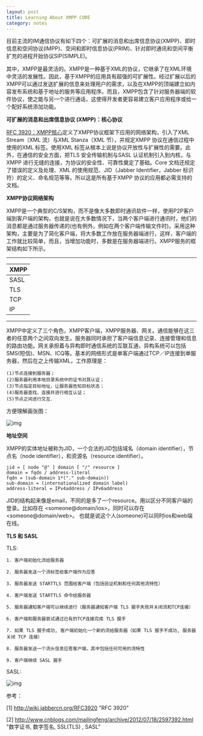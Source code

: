 ```yaml
---
layout: post
title: Learning About XMPP CORE
category: notes
---
```


目前主流的IM通信协议有如下四个：可扩展的消息和出席信息协议(XMPP)、即时信息和空间协议(IMPP)、空间和即时信息协议(PRIM)、针对即时通讯和空间平衡扩充的进程开始协议SIP(SIMPLE)。

其中，XMPP是最灵活的。XMPP是一种基于XML的协议，它继承了在XML环境中灵活的发展性。因此，基于XMPP的应用具有超强的可扩展性。经过扩展以后的XMPP可以通过发送扩展的信息来处理用户的需求，以及在XMPP的顶端建立如内容发布系统和基于地址的服务等应用程序。而且，XMPP包含了针对服务器端的软件协议，使之能与另一个进行通话，这使得开发者更容易建立客户应用程序或给一个配好系统添加功能。

**可扩展的消息和出席信息协议 (XMPP)：核心协议** 

[RFC 3920：XMPP核心](http://wiki.jabbercn.org/RFC3920)定义了XMPP协议框架下应用的网络架构，引入了XML Stream（XML 流）与XML Stanza（XML 节），并规定XMPP 协议在通信过程中使用的XML 标签。使用XML 标签从根本上说是协议开放性与扩展性的需要。此外，在通信的安全方面，把TLS 安全传输机制与SASL 认证机制引入到内核，与XMPP 进行无缝的连接，为协议的安全性、可靠性奠定了基础。Core 文档还规定了错误的定义及处理、XML 的使用规范、JID（Jabber Identifier，Jabber 标识符）的定义、命名规范等等。所以这是所有基于XMPP 协议的应用都必需支持的文档。

**XMPP协议网络架构**

XMPP是一个典型的C/S架构，而不是像大多数即时通讯软件一样，使用P2P客户端到客户端的架构，也就是说在大多数情况下，当两个客户端进行通讯时，他们的消息都是通过服务器传递的(也有例外，例如在两个客户端传输文件时)。采用这种架构，主要是为了简化客户端，将大多数工作放在服务器端进行，这样，客户端的工作就比较简单，而且，当增加功能时，多数是在服务器端进行。XMPP服务的框架结构如下所示。

----
|XMPP|
|--|
|SASL|
|TLS|
|TCP|
|IP|
---

XMPP中定义了三个角色，XMPP客户端，XMPP服务器、网关。通信能够在这三者的任意两个之间双向发生。服务器同时承担了客户端信息记录、连接管理和信息的路由功能。网关承担着与异构即时通信系统的互联互通，异构系统可以包括SMS(短信)、MSN、ICQ等。基本的网络形式是单客户端通过TCP／IP连接到单服务器，然后在之上传输XML，工作原理是：


	(1)节点连接到服务器；
	(2)服务器利用本地目录系统中的证书对其认证；
	(3)节点指定目标地址，让服务器告知目标状态；
	(4)服务器查找、连接并进行相互认证；
	(5)节点之间进行交互．

方便理解画张图：

![img](http://lh6.googleusercontent.com/-3GX1-RmKl78/UXyZwwN29XI/AAAAAAAABHY/adZy546gXwo/w538-h560/xmpp.png)


**地址空间**

XMPP的实体地址被称为JID，一个合法的JID包括域名（domain identifier），节点名（node identifier），和资源名（resource identifier）。

	jid = [ node "@" ] domain [ "/" resource ]
	domain = fqdn / address-literal
	fqdn = (sub-domain 1*("." sub-domain))
	sub-domain = (internationalized domain label)
	address-literal = IPv4address / IPv6address

JID的结构起来像是email，不同的是多了一个resource。用以区分不同客户端的登录。比如存在 <someone@domain/ios>，同时可以存在<someone@domain/web>。 也就是说这个人(someone)可以同时ios和web端在线。

**TLS 和 SASL**

TLS:


	1. 客户端初始化流给服务器
	
	2. 服务器发送一个流标签给客户端作为应答
	
	3. 服务器发送 STARTTLS 范围给客户端（包括验证机制和任何其他流特性）
	
	4. 客户端发送 STARTTLS 命令给服务器
	
	5. 服务器通知客户端可以继续进行（服务器通知客户端 TLS 握手失败并关闭流和TCP连接）
	
	6. 客户端和服务器尝试通过已有的TCP连接完成 TLS 握手
	
	7. 如果 TLS 握手成功, 客户端初始化一个新的流给服务器（如果 TLS 握手不成功, 服务器关闭 TCP 连接）
	
	8. 服务器发送一个流头信息应答客户端，其中包括任何可用的流特性
	
	9. 客户端继续 SASL 握手


SASL:

![img](https://lh4.googleusercontent.com/-_YcvKHbG3Mg/UXzKjcBzq4I/AAAAAAAABHo/1F93CpWCfdU/w319-h703/sasl.png)



参考：

[1] http://wiki.jabbercn.org/RFC3920 "RFC 3920"

[2] http://www.cnblogs.com/mailingfeng/archive/2012/07/18/2597392.html "数字证书, 数字签名, SSL(TLS) , SASL"
